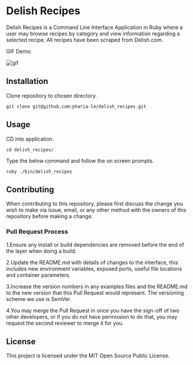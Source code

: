 # Delish Recipes

Delish Recipes is a Command Line Interface Application in Ruby where a user may browse recipes by category and view information regarding a selected recipe. All recipes have been scraped from Delish.com.

GIF Demo:

![gif](https://i.imgur.com/8Eth9Lj.gif)

## Installation

Clone repository to chosen directory.

```
git clone git@github.com:pharia-le/delish_recipes.git
```

## Usage

CD into application.

```
cd delish_recipes/
```

Type the below command and follow the on screen prompts.

```    
ruby ./bin/delish_recipes
```

## Contributing

When contributing to this repository, please first discuss the change you wish to make via issue, email, or any other method with the owners of this repository before making a change.

### Pull Request Process

1.Ensure any install or build dependencies are removed before the end of the layer when doing a build.

2.Update the README.md with details of changes to the interface, this includes new environment variables, exposed ports, useful file locations and container parameters.

3.Increase the version numbers in any examples files and the README.md to the new version that this Pull Request would represent. The versioning scheme we use is SemVer.

4.You may merge the Pull Request in once you have the sign-off of two other developers, or if you do not have permission to do that, you may request the second reviewer to merge it for you.

## License

This project is licensed under the MIT Open Source Public License.